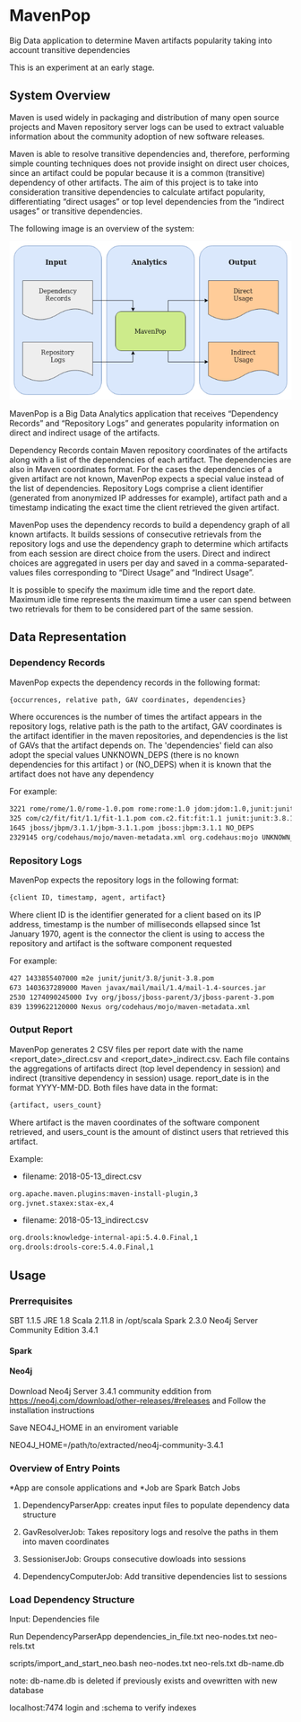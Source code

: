 # MavenPop

Big Data application to determine Maven artifacts popularity taking into account transitive dependencies

This is an experiment at an early stage.


## System Overview

Maven is used widely in packaging and distribution of many open source projects and Maven repository server logs can be used to extract valuable information about the community adoption of new software releases.

Maven is able to resolve transitive dependencies and, therefore, performing simple counting techniques does not provide insight on direct user choices, since an artifact could be popular because it is a common (transitive) dependency of other artifacts. The aim of this project is to take into consideration transitive dependencies to calculate artifact popularity, differentiating “direct usages” or top level dependencies from the “indirect usages” or transitive dependencies.

The following image is an overview of the system:

![System Overview](SystemOverview.png)

MavenPop is a Big Data Analytics application that receives “Dependency Records” and “Repository Logs” and generates popularity information on direct and indirect usage of the artifacts.

Dependency Records contain Maven repository coordinates of the artifacts along with a list of the dependencies of each artifact. The dependencies are also in Maven coordinates format. For the cases the dependencies of a given artifact are not known, MavenPop expects a special value instead of the list of dependencies. Repository Logs comprise a client identifier (generated from anonymized IP addresses for example), artifact path and a timestamp indicating the exact time the client retrieved the given artifact.

MavenPop uses the dependency records to build a dependency graph of all known artifacts. It builds sessions of consecutive retrievals from the repository logs and use the dependency graph to determine which artifacts from each session are direct choice from the users. Direct and indirect choices are aggregated in users per day and saved in a comma-separated-values files corresponding to “Direct Usage” and “Indirect Usage”.

It is possible to specify the maximum idle time and the report date.
Maximum idle time represents the maximum time a user can spend between two retrievals for them to be considered part of the same session.

## Data Representation

### Dependency Records

MavenPop expects the dependency records in the following format:
```bash
{occurrences, relative path, GAV coordinates, dependencies}
```
Where occurences is the number of times the artifact appears in the repository logs,
relative path is the path to the artifact,
GAV coordinates is the artifact identifier in the maven repositories,
and dependencies is the list of GAVs that the artifact depends on.
The 'dependencies' field can also adopt the special values
UNKNOWN_DEPS (there is no known dependencies for this artifact )
or (NO_DEPS) when it is known that the artifact does not have any dependency

For example:
```bash
3221 rome/rome/1.0/rome-1.0.pom rome:rome:1.0 jdom:jdom:1.0,junit:junit:3.8.2
325 com/c2/fit/fit/1.1/fit-1.1.pom com.c2.fit:fit:1.1 junit:junit:3.8.1
1645 jboss/jbpm/3.1.1/jbpm-3.1.1.pom jboss:jbpm:3.1.1 NO_DEPS
2329145 org/codehaus/mojo/maven-metadata.xml org.codehaus:mojo UNKNOWN_DEPS
```

### Repository Logs

MavenPop expects the repository logs in the following format:

```bash
{client ID, timestamp, agent, artifact}
```
Where client ID is the identifier generated for a client based on its IP address,
timestamp is the number of milliseconds ellapsed since 1st January 1970,
agent is the connector the client is using to access the repository and
artifact is the software component requested

For example:
```bash
427 1433855407000 m2e junit/junit/3.8/junit-3.8.pom
673 1403637289000 Maven javax/mail/mail/1.4/mail-1.4-sources.jar
2530 1274090245000 Ivy org/jboss/jboss-parent/3/jboss-parent-3.pom
839 1399622120000 Nexus org/codehaus/mojo/maven-metadata.xml
```

### Output Report

MavenPop generates 2 CSV files per report date with the name <report_date>\_direct.csv and <report_date>\_indirect.csv.
Each file contains the aggregations of artifacts direct (top level dependency in session) and indirect (transitive dependency in session) usage.
report\_date is in the format YYYY-MM-DD. Both files have data in the format:

```bash
{artifact, users_count}
```
Where artifact is the maven coordinates of the software component retrieved,
and users_count is the amount of distinct users that retrieved this artifact.

Example:

- filename: 2018-05-13_direct.csv
```bash
org.apache.maven.plugins:maven-install-plugin,3
org.jvnet.staxex:stax-ex,4
```

- filename: 2018-05-13_indirect.csv
```bash
org.drools:knowledge-internal-api:5.4.0.Final,1
org.drools:drools-core:5.4.0.Final,1
```

## Usage

### Prerrequisites

SBT 1.1.5
JRE 1.8
Scala 2.11.8 in /opt/scala
Spark 2.3.0
Neo4j Server Community Edition 3.4.1

#### Spark

#### Neo4j

Download Neo4j Server 3.4.1 community eddition from https://neo4j.com/download/other-releases/#releases
and Follow the installation instructions

Save NEO4J_HOME in an enviroment variable

NEO4J_HOME=/path/to/extracted/neo4j-community-3.4.1

### Overview of Entry Points

\*App are console applications and \*Job are Spark Batch Jobs

1. DependencyParserApp: creates input files to populate dependency data structure

2. GavResolverJob: Takes repository logs and resolve the paths in them into maven coordinates

3. SessioniserJob: Groups consecutive dowloads into sessions

4. DependencyComputerJob: Add transitive dependencies list to sessions

### Load Dependency Structure

Input: Dependencies file

Run DependencyParserApp dependencies_in_file.txt neo-nodes.txt neo-rels.txt

scripts/import_and_start_neo.bash neo-nodes.txt neo-rels.txt db-name.db

note: db-name.db is deleted if previously exists and ovewritten with new database

localhost:7474  login and :schema  to verify indexes



